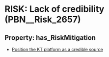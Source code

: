 # RISK: __Lack of credibility__ (PBN__Risk_2657)

## Property: has_RiskMitigation

* [Position the KT platform as a credible source](PBN__Mitigation_608)

